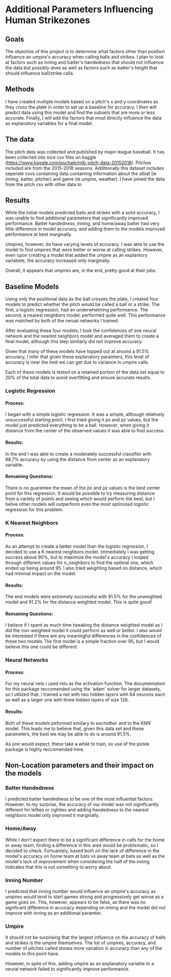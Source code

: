 # Additional Parameters Influencing Human Strikezones

## Goals

The objective of this project is to determine what factors other than position influence an umpire's accuracy when calling balls and strikes. I plan to look at factors such as inning and batter's handedness that should not influence the data but possibly does as well as factors such as batter's height that should influence ball/strike calls.

## Methods

I have created multiple models based on a pitch's x and y coordinates as they cross the plate in order to set up a baseline for accuracy. I then will predict data using this model and find the subsets that are more or less accurate. Finally, I will add the factors that most directly influence the data as explanatory variables for a final model.

## The data

The pitch data was collected and published by major league baseball. It has been collected into nice csv files on kaggle (https://www.kaggle.com/pschale/mlb-pitch-data-20152018). Pitches included are from the 2015-2018 seasons. Additionally this dataset includes seperate csvs containing data containing information about the atbat (ie inning, batter, pitcher) and game (ie umpire, weather). I have joined the data from the pitch csv with other data to 

## Results

While the initial models predicted balls and strikes with a solid accuracy, I was unable to find additional parameters that significantly improved performance. Batter handedness, inning, and home/away batter had very little difference in model accuracy, and adding them to the models improved performance at best marginally.

Umpires, however, do have varying levels of accuracy. I was able to use the model to find umpires that were better or worse at calling strikes. However, even upon creating a model that added the umpire as an explantory variabele, the accuracy increased only marginally.

Overall, it appears that umpires are, in the end, pretty good at their jobs.

## Baseline Models

Using only the positional data as the ball crosses the plate, I created four models to predict whether the pitch would be called a ball or a strike. The first, a logistic regression, had an underwhelming performance. The second, a nearest neighbors model, performed quite well. This performance was matched by both of the nerual networks I trained. 

After evaluating these four models, I took the confidences of one neural network and the nearest neighbors model and averaged them to create a final model, although this step similarly did not improve accuracy.

Given that many of these models have topped out at around a 91.5% accuracy, I infer that given these explanatory paramters, this level of accuracy is near the limit we can get due to variance in umpire calls.

Each of these models is tested on a retained portion of the data set equal to 20% of the total data to avoid overfitting and ensure accurate results.

### Logistic Regression

#### Process:
I began with a simple logistic regression. It was a simple, although relatively unsuccessful starting point. I first tried giving it px and pz values, but the model just predicted everything to be a ball. However, when giving it distance from the center of the observed values it was able to find success.

#### Results:
In the end I was able to create a moderately successful classifier with 88.7% accuracy by using the distance from center as an explanatory variable.

#### Remaining Questions:
There is no guarentee the mean of the px and pz values is the best center point for this regression. It would be possible to try measuring distance from a variety of points and seeing which would perform the best, but I belive other models will outperform even the most optimized logistic regression for this problem.

### K Nearest Neighbors

#### Process:
As an attempt to create a better model than the logistic regression, I decided to use a K nearest neighbors model. Immediately I was getting success above 90%, but to maximize the model's accuracy I looped through different values for n_neighbors to find the optimal one, which ended up being around 95. I also tried weighting based on distance, which had minimal impact on the model. 

#### Results:
The end models were extremely successful with 91.5% for the unweighted model and 91.2% for the distance weighted model.
This is quite good!

#### Remaining Questions:
I believe if I spent as much time tweaking the distance weighted model as I did the non-weighted model it could perform as well or better. I also would be interested if there are any meaningful differences in the confidences of these two models
The first model is a simple fraction over 95, but I would believe this one could be different.

### Neural Networks

#### Process:
For my neural nets I used relu as the activation function. The documentation for this package reccomended using the 'adam' solver for larger datasets, so I utilized that. I trained a net with two hidden layers with 64 neurons each as well as a larger one with three hidden layers of size 128.

#### Results:
Both of these models peformed similary to eachother and to the KNN model. This leads me to believe that, given this data set and these parameters, the best we may be able to do is around 91.5%.

As one would expect, these take a while to train, so use of the pickle package is highly reccomended here.

## Non-Location parameters and their impact on the models

### Batter Handedness

I predicted batter handedness to be one of the most influential factors. However, to my surprise, the accuracy of our model was not significantly different for lefties or righties and adding handedness to the nearest neighbors model only improved it marginally.

### Home/Away

While I don't expect there to be a significant difference in calls for the home or away team, finding a difference in this area would be problematic, so I decided to check. Fortuantely, based both on the lack of difference in the model's accuracy on home team at bats vs away team at bats as well as the model's lack of improvement when considering the half of the inning indicates that this is not something to worry about.

### Inning Number

I predicted that inning number would influence an umpire's accuracy as umpires would tend to start games strong and progressively get worse as a game goes on. This, however, appears to be false, as there was no signficant difference in accuracy depending on inning and the model did not improve with inning as an additional paramter.

### Umpire

It should not be surprising that the largest influence on the accuracy of balls and strikes is the umpire themselves. The list of umpires, accuracy, and number of pitches called shows more variation in accuracy than any of the models to this point have.

However, in spite of this, adding umpire as an explanatory variable to a neural network failed to significantly improve performance.
